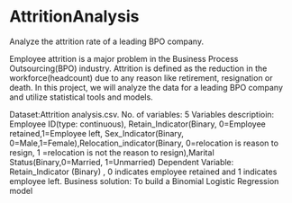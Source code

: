 # AttritionAnalysis
Analyze the attrition rate of a leading BPO company.

Employee attrition is a major problem in the Business Process Outsourcing(BPO) industry. Attrition is defined as the 
reduction in the workforce(headcount) due to any reason like retirement, resignation or death.  In this project, we will 
analyze the data for a leading BPO company and utilize statistical tools and models.

Dataset:Attrition analysis.csv. 
No. of variables: 5
Variables descriptioin: Employee ID(type: continuous), Retain_Indicator(Binary,  0=Employee retained,1=Employee left, Sex_Indicator(Binary, 0=Male,1=Female),Relocation_indicator(Binary, 0=relocation is reason to resign, 1 =relocation 				 is not the reason to resign),Marital Status(Binary,0=Married, 1=Unmarried)
Dependent Variable:	Retain_Indicator (Binary)  , 0 indicates employee retained and 1 indicates employee left.
Business solution: 		 To build a Binomial Logistic Regression model 



